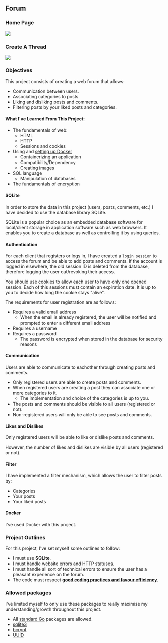## Forum

### Home Page
![](https://github.com/CodeWithConnor/Forum/screenshot1.png)

### Create A Thread
![](https://github.com/CodeWithConnor/Forum/screenshot2.png)

### Objectives

This project consists of creating a web forum that allows:

- Communication between users.
- Associating categories to posts.
- Liking and disliking posts and comments.
- Filtering posts by your liked posts and categories.

#### What I've Learned From This Project:

- The fundamentals of web:
  - HTML
  - HTTP
  - Sessions and cookies
- Using and [setting up Docker](https://docs.docker.com/get-started/)
  - Containerizing an application
  - Compatibility/Dependency
  - Creating images
- SQL language
  - Manipulation of databases
- The fundamentals of encryption

#### SQLite

In order to store the data in this project (users, posts, comments, etc.) I have decided to use the database library SQLite.

SQLite is a popular choice as an embedded database software for local/client storage in application software such as web browsers. It enables you to create a database as well as controlling it by using queries.

#### Authentication

For each client that registers or logs in, I have created a `login session` to access the forum and be able to add posts and comments. If the account is logged in elsewhere, the old session ID is deleted from the database, therefore logging the user out/revoking their access.

You should use cookies to allow each user to have only one opened session. Each of this sessions must contain an expiration date. It is up to you to decide how long the cookie stays "alive".

The requirements for user registration are as follows:

- Requires a valid email address
  - When the email is already registered, the user will be notified and prompted to enter a different email address
- Requires a username
- Requires a password
  - The password is encrypted when stored in the database for security reasons

#### Communication

Users are able to communicate to eachother through creating posts and comments.

- Only registered users are able to create posts and comments.
- When registered users are creating a post they can associate one or more categories to it.
  - The implementation and choice of the categories is up to you.
- The posts and comments should be visible to all users (registered or not).
- Non-registered users will only be able to see posts and comments.

#### Likes and Dislikes

Only registered users will be able to like or dislike posts and comments.

However, the number of likes and dislikes are visible by all users (registered or not).

#### Filter

I have implemented a filter mechanism, which allows the user to filter posts by:

- Categories
- Your posts
- Your liked posts

#### Docker

I've used Docker with this project.

### Project Outlines

For this project, I've set myself some outlines to follow:

- I must use **SQLite**.
- I must handle website errors and HTTP statuses.
- I must handle all sort of technical errors to ensure the user has a pleasant experience on the forum.
- The code must respect [**good coding practices and favour efficiency**](/good-practices/README.md).

### Allowed packages

I've limited myself to only use these packages to really maximise my understanding/growth throughout this project.

- All [standard Go](https://golang.org/pkg/) packages are allowed.
- [sqlite3](https://github.com/mattn/go-sqlite3)
- [bcrypt](https://pkg.go.dev/golang.org/x/crypto/bcrypt)
- [UUID](https://github.com/satori/go.uuid)
